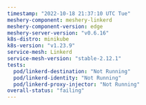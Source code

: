 ```yaml
---
timestamp: "2022-10-18 21:37:10 UTC Tue"
meshery-component: meshery-linkerd
meshery-component-version: edge
meshery-server-version: "v0.6.16"
k8s-distro: minikube
k8s-version: "v1.23.9"
service-mesh: Linkerd
service-mesh-version: "stable-2.12.1"
tests:
  pod/linkerd-destination: "Not Running"
  pod/linkerd-identity: "Not Running"
  pod/linkerd-proxy-injector: "Not Running"
overall-status: "failing"
---
```

